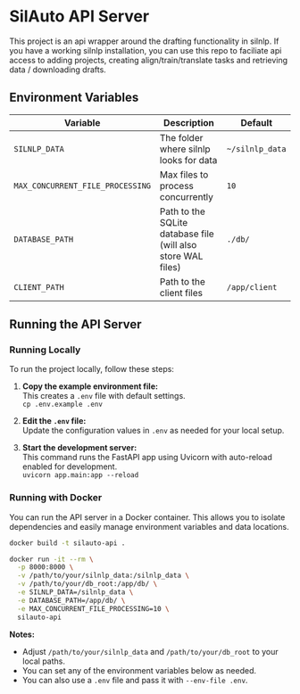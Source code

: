 # SilAuto API Server

This project is an api wrapper around the drafting functionality in silnlp. If you have a working silnlp installation, you can use this repo to faciliate api access to adding projects, creating align/train/translate tasks and retrieving data / downloading drafts.

## Environment Variables

| Variable                         | Description                                                        | Default         |
| ---------------------------------| ------------------------------------------------------------------ | --------------- |
| `SILNLP_DATA`                    | The folder where silnlp looks for data                             | `~/silnlp_data` |
| `MAX_CONCURRENT_FILE_PROCESSING` | Max files to process concurrently                                  | `10`            |
| `DATABASE_PATH`                  | Path to the SQLite database file (will also store WAL files)       | `./db/`        |
| `CLIENT_PATH`                    | Path to the client files                                           | `/app/client`   |

## Running the API Server

### Running Locally

To run the project locally, follow these steps:

1. **Copy the example environment file:**  
   This creates a `.env` file with default settings.  
   `cp .env.example .env`

2. **Edit the `.env` file:**  
   Update the configuration values in `.env` as needed for your local setup.

3. **Start the development server:**  
   This command runs the FastAPI app using Uvicorn with auto-reload enabled for development.  
   `uvicorn app.main:app --reload`


### Running with Docker

You can run the API server in a Docker container. This allows you to isolate dependencies and easily manage environment variables and data locations.

```bash
docker build -t silauto-api .

docker run -it --rm \
  -p 8000:8000 \
  -v /path/to/your/silnlp_data:/silnlp_data \
  -v /path/to/your/db_root:/app/db/ \
  -e SILNLP_DATA=/silnlp_data \
  -e DATABASE_PATH=/app/db/ \
  -e MAX_CONCURRENT_FILE_PROCESSING=10 \
  silauto-api
```

**Notes:**
- Adjust `/path/to/your/silnlp_data` and `/path/to/your/db_root` to your local paths.
- You can set any of the environment variables below as needed.
- You can also use a `.env` file and pass it with `--env-file .env`.
